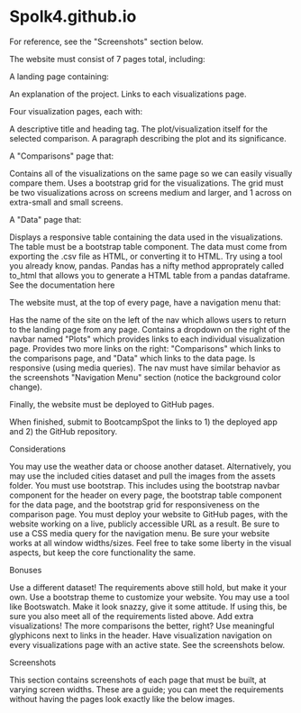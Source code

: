 # Spolk4.github.io

For reference, see the "Screenshots" section below.

The website must consist of 7 pages total, including:

A landing page containing:

An explanation of the project.
Links to each visualizations page.

Four visualization pages, each with:

A descriptive title and heading tag.
The plot/visualization itself for the selected comparison.
A paragraph describing the plot and its significance.

A "Comparisons" page that:

Contains all of the visualizations on the same page so we can easily visually compare them.
Uses a bootstrap grid for the visualizations.
The grid must be two visualizations across on screens medium and larger, and 1 across on extra-small and small screens.

A "Data" page that:

Displays a responsive table containing the data used in the visualizations.
The table must be a bootstrap table component.
The data must come from exporting the .csv file as HTML, or converting it to HTML. Try using a tool you already know, pandas. Pandas has a nifty method approprately called to_html that allows you to generate a HTML table from a pandas dataframe. See the documentation here

The website must, at the top of every page, have a navigation menu that:

Has the name of the site on the left of the nav which allows users to return to the landing page from any page.
Contains a dropdown on the right of the navbar named "Plots" which provides links to each individual visualization page.
Provides two more links on the right: "Comparisons" which links to the comparisons page, and "Data" which links to the data page.
Is responsive (using media queries). The nav must have similar behavior as the screenshots "Navigation Menu" section (notice the background color change).

Finally, the website must be deployed to GitHub pages.

When finished, submit to BootcampSpot the links to 1) the deployed app and 2) the GitHub repository.

Considerations

You may use the weather data or choose another dataset. Alternatively, you may use the included cities dataset and pull the images from the assets folder.
You must use bootstrap. This includes using the bootstrap navbar component for the header on every page, the bootstrap table component for the data page, and the bootstrap grid for responsiveness on the comparison page.
You must deploy your website to GitHub pages, with the website working on a live, publicly accessible URL as a result.
Be sure to use a CSS media query for the navigation menu.
Be sure your website works at all window widths/sizes.
Feel free to take some liberty in the visual aspects, but keep the core functionality the same.

Bonuses

Use a different dataset! The requirements above still hold, but make it your own.
Use a bootstrap theme to customize your website. You may use a tool like Bootswatch. Make it look snazzy, give it some attitude. If using this, be sure you also meet all of the requirements listed above.
Add extra visualizations! The more comparisons the better, right?
Use meaningful glyphicons next to links in the header.
Have visualization navigation on every visualizations page with an active state. See the screenshots below.

Screenshots

This section contains screenshots of each page that must be built, at varying screen widths. These are a guide; you can meet the requirements without having the pages look exactly like the below images.
